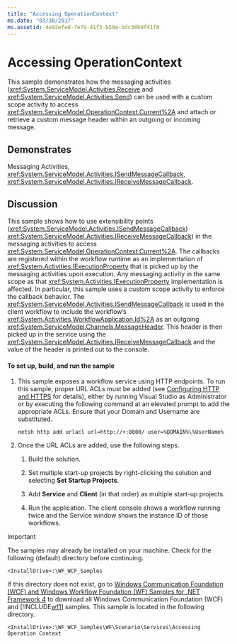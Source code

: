 ```yaml
---
title: "Accessing OperationContext"
ms.date: "03/30/2017"
ms.assetid: 4e92efe8-7e79-41f3-b50e-bdc38b9f41f8
---
```

# Accessing OperationContext
This sample demonstrates how the messaging activities (<xref:System.ServiceModel.Activities.Receive> and <xref:System.ServiceModel.Activities.Send>) can be used with a custom scope activity to access <xref:System.ServiceModel.OperationContext.Current%2A> and attach or retrieve a custom message header within an outgoing or incoming message.  
  
## Demonstrates  
 Messaging Activities, <xref:System.ServiceModel.Activities.ISendMessageCallback>, <xref:System.ServiceModel.Activities.IReceiveMessageCallback>.  
  
## Discussion  
 This sample shows how to use extensibility points (<xref:System.ServiceModel.Activities.ISendMessageCallback>) <xref:System.ServiceModel.Activities.IReceiveMessageCallback>) in the messaging activities to access <xref:System.ServiceModel.OperationContext.Current%2A>. The callbacks are registered within the workflow runtime as an implementation of <xref:System.Activities.IExecutionProperty> that is picked up by the messaging activities upon execution. Any messaging activity in the same scope as that <xref:System.Activities.IExecutionProperty> implementation is affected. In particular, this sample uses a custom scope activity to enforce the callback behavior. The <xref:System.ServiceModel.Activities.ISendMessageCallback> is used in the client workflow to include the workflow’s <xref:System.Activities.WorkflowApplication.Id%2A> as an outgoing <xref:System.ServiceModel.Channels.MessageHeader>. This header is then picked up in the service using the <xref:System.ServiceModel.Activities.IReceiveMessageCallback> and the value of the header is printed out to the console.  
  
#### To set up, build, and run the sample  
  
1. This sample exposes a workflow service using HTTP endpoints. To run this sample, proper URL ACLs must be added (see [Configuring HTTP and HTTPS](../../wcf/feature-details/configuring-http-and-https.md) for details), either by running Visual Studio as Administrator or by executing the following command at an elevated prompt to add the appropriate ACLs. Ensure that your Domain and Username are substituted.  
  
    ```console  
    netsh http add urlacl url=http://+:8000/ user=%DOMAIN%\%UserName%  
    ```  
  
2. Once the URL ACLs are added, use the following steps.  
  
    1. Build the solution.  
  
    2. Set multiple start-up projects by right-clicking the solution and selecting **Set Startup Projects**.  
  
    3. Add **Service** and **Client** (in that order) as multiple start-up projects.  
  
    4. Run the application. The client console shows a workflow running twice and the Service window shows the instance ID of those workflows.  
  
> [!IMPORTANT]
> The samples may already be installed on your machine. Check for the following (default) directory before continuing.  
>
> `<InstallDrive>:\WF_WCF_Samples`  
>
> If this directory does not exist, go to [Windows Communication Foundation (WCF) and Windows Workflow Foundation (WF) Samples for .NET Framework 4](https://www.microsoft.com/download/details.aspx?id=21459) to download all Windows Communication Foundation (WCF) and [!INCLUDE[wf1](../../../../includes/wf1-md.md)] samples. This sample is located in the following directory.  
>
> `<InstallDrive>:\WF_WCF_Samples\WF\Scenario\Services\Accessing Operation Context`
